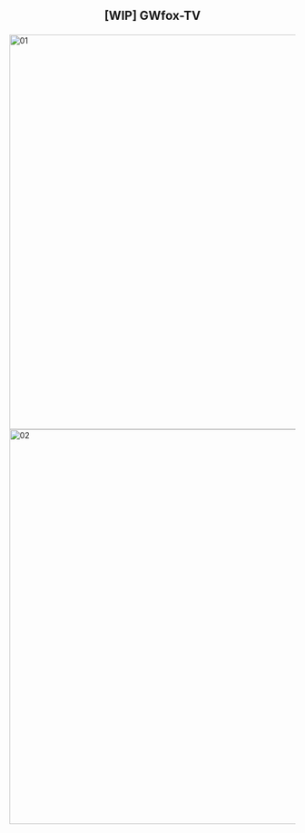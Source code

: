 ## <p align="center"> <b> [WIP] GWfox-TV </b> </p>
<img width="1113" height="696" alt="01" src="https://github.com/user-attachments/assets/e40fc79a-03d5-4f8f-ae23-adb1133f80a5" />
<img width="1113" height="696" alt="02" src="https://github.com/user-attachments/assets/168e50ec-8abb-4bf0-8261-de065613b3b1" />
